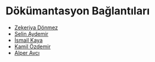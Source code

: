 # Dökümantasyon Bağlantıları

- [Zekeriya Dönmez](https://secondseller-zekeriyadonmez.notion.site/SecondSeller-D-k-mantasyon-Zekeriya-D-nmez-92b4217110734b569ce31ec3e42fc8bf?pvs=4)
- [Selin Aydemir]()
- [İsmail Kaya](https://secondseller-ismailkaya.notion.site/SecondSeller-Dok-mantasyonu-3f5d9cd3266741fea177cef17d547f0d?pvs=4)
- [Kamil Özdemir]()
- [Alper Avcı](https://avcialper.notion.site/SecondSeller-Dok-mantasyonu-b7199b8ae5774e26b9a63a0605f4ac77)
